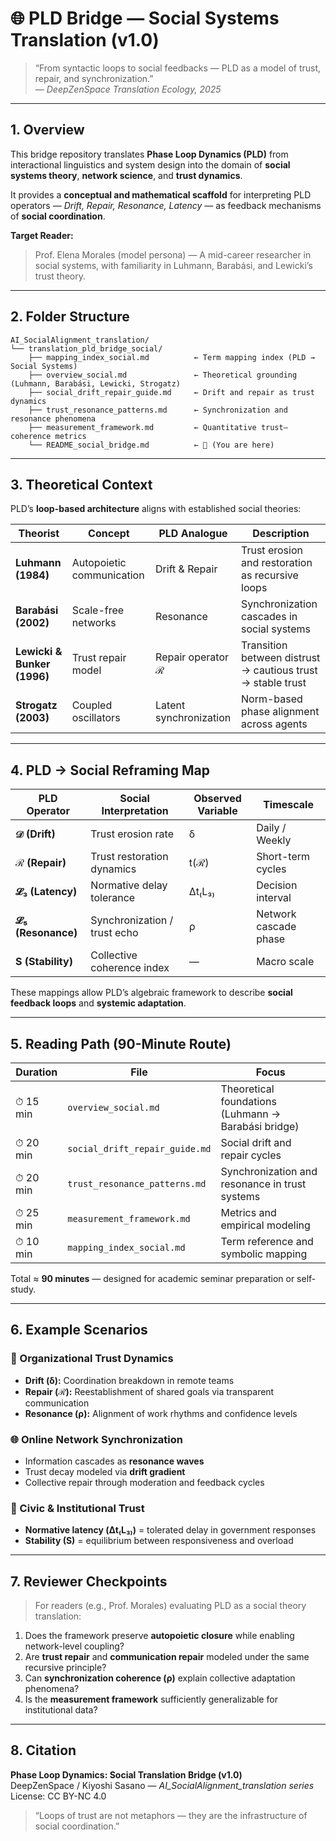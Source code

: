 # 🌐 PLD Bridge — Social Systems Translation (v1.0)

> “From syntactic loops to social feedbacks — PLD as a model of trust, repair, and synchronization.”  
> — *DeepZenSpace Translation Ecology, 2025*

---

## 1. Overview

This bridge repository translates **Phase Loop Dynamics (PLD)** from interactional linguistics and system design into the domain of **social systems theory**, **network science**, and **trust dynamics**.

It provides a **conceptual and mathematical scaffold** for interpreting PLD operators — *Drift, Repair, Resonance, Latency* — as feedback mechanisms of **social coordination**.

**Target Reader:**  
> Prof. Elena Morales (model persona) — A mid-career researcher in social systems, with familiarity in Luhmann, Barabási, and Lewicki’s trust theory.

---

## 2. Folder Structure

```text
AI_SocialAlignment_translation/
└── translation_pld_bridge_social/
    ├── mapping_index_social.md          ← Term mapping index (PLD → Social Systems)
    ├── overview_social.md               ← Theoretical grounding (Luhmann, Barabási, Lewicki, Strogatz)
    ├── social_drift_repair_guide.md     ← Drift and repair as trust dynamics
    ├── trust_resonance_patterns.md      ← Synchronization and resonance phenomena
    ├── measurement_framework.md         ← Quantitative trust–coherence metrics
    └── README_social_bridge.md          ← 📍 (You are here)
```

---

## 3. Theoretical Context

PLD’s **loop-based architecture** aligns with established social theories:

| Theorist | Concept | PLD Analogue | Description |
|-----------|----------|---------------|--------------|
| **Luhmann (1984)** | Autopoietic communication | Drift & Repair | Trust erosion and restoration as recursive loops |
| **Barabási (2002)** | Scale-free networks | Resonance | Synchronization cascades in social systems |
| **Lewicki & Bunker (1996)** | Trust repair model | Repair operator ℛ | Transition between distrust → cautious trust → stable trust |
| **Strogatz (2003)** | Coupled oscillators | Latent synchronization | Norm-based phase alignment across agents |

---

## 4. PLD → Social Reframing Map

| PLD Operator | Social Interpretation | Observed Variable | Timescale |
|---------------|----------------------|------------------|------------|
| **𝒟 (Drift)** | Trust erosion rate | δ | Daily / Weekly |
| **ℛ (Repair)** | Trust restoration dynamics | t(ℛ) | Short-term cycles |
| **𝓛₃ (Latency)** | Normative delay tolerance | Δt₍L₃₎ | Decision interval |
| **𝓛₅ (Resonance)** | Synchronization / trust echo | ρ | Network cascade phase |
| **S (Stability)** | Collective coherence index | — | Macro scale |

These mappings allow PLD’s algebraic framework to describe **social feedback loops** and **systemic adaptation**.

---

## 5. Reading Path (90-Minute Route)

| Duration | File | Focus |
|-----------|------|--------|
| ⏱ 15 min | `overview_social.md` | Theoretical foundations (Luhmann → Barabási bridge) |
| ⏱ 20 min | `social_drift_repair_guide.md` | Social drift and repair cycles |
| ⏱ 20 min | `trust_resonance_patterns.md` | Synchronization and resonance in trust systems |
| ⏱ 25 min | `measurement_framework.md` | Metrics and empirical modeling |
| ⏱ 10 min | `mapping_index_social.md` | Term reference and symbolic mapping |

Total ≈ **90 minutes** — designed for academic seminar preparation or self-study.

---

## 6. Example Scenarios

### 🏢 Organizational Trust Dynamics
- **Drift (δ):** Coordination breakdown in remote teams  
- **Repair (ℛ):** Reestablishment of shared goals via transparent communication  
- **Resonance (ρ):** Alignment of work rhythms and confidence levels  

### 🌐 Online Network Synchronization
- Information cascades as **resonance waves**  
- Trust decay modeled via **drift gradient**  
- Collective repair through moderation and feedback cycles  

### 🧭 Civic & Institutional Trust
- **Normative latency (Δt₍L₃₎)** = tolerated delay in government responses  
- **Stability (S)** = equilibrium between responsiveness and overload  

---

## 7. Reviewer Checkpoints

> For readers (e.g., Prof. Morales) evaluating PLD as a social theory translation:

1. Does the framework preserve **autopoietic closure** while enabling network-level coupling?  
2. Are **trust repair** and **communication repair** modeled under the same recursive principle?  
3. Can **synchronization coherence (ρ)** explain collective adaptation phenomena?  
4. Is the **measurement framework** sufficiently generalizable for institutional data?

---

## 8. Citation

**Phase Loop Dynamics: Social Translation Bridge (v1.0)**  
DeepZenSpace / Kiyoshi Sasano — *AI_SocialAlignment_translation series*  
License: CC BY-NC 4.0  

> “Loops of trust are not metaphors — they are the infrastructure of social coordination.”
